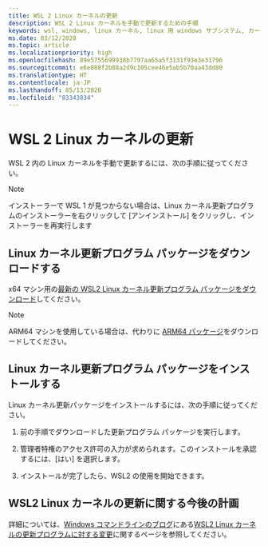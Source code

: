 ```yaml
---
title: WSL 2 Linux カーネルの更新
description: WSL 2 Linux カーネルを手動で更新するための手順
keywords: wsl, windows, linux カーネル, linux 用 windows サブシステム, カーネル
ms.date: 03/12/2020
ms.topic: article
ms.localizationpriority: high
ms.openlocfilehash: 89e5755699938b7797aa65a5f3131f93e3e31796
ms.sourcegitcommit: e6e888f2b88a2d9c105cee46e5ab5b70aa43dd80
ms.translationtype: HT
ms.contentlocale: ja-JP
ms.lasthandoff: 05/13/2020
ms.locfileid: "83343834"
---
```

# <a name="updating-the-wsl-2-linux-kernel"></a>WSL 2 Linux カーネルの更新

WSL 2 内の Linux カーネルを手動で更新するには、次の手順に従ってください。

> [!NOTE] 
> インストーラーで WSL 1 が見つからない場合は、Linux カーネル更新プログラムのインストーラーを右クリックして [アンインストール] をクリックし、インストーラーを再実行します

## <a name="download-the-linux-kernel-update-package"></a>Linux カーネル更新プログラム パッケージをダウンロードする

x64 マシン用の[最新の WSL2 Linux カーネル更新プログラム パッケージをダウンロード](https://wslstorestorage.blob.core.windows.net/wslblob/wsl_update_x64.msi)してください。

> [!NOTE]
> ARM64 マシンを使用している場合は、代わりに [ARM64 パッケージ](https://wslstorestorage.blob.core.windows.net/wslblob/wsl_update_arm64.msi)をダウンロードしてください。

## <a name="install-the-linux-kernel-update-package"></a>Linux カーネル更新プログラム パッケージをインストールする

Linux カーネル更新パッケージをインストールするには、次の手順に従ってください。

  1. 前の手順でダウンロードした更新プログラム パッケージを実行します。

  2. 管理者特権のアクセス許可の入力が求められます。このインストールを承認するには、[はい] を選択します。

  3. インストールが完了したら、WSL2 の使用を開始できます。

## <a name="future-plans-for-updating-the-wsl2-linux-kernel"></a>WSL2 Linux カーネルの更新に関する今後の計画

詳細については、[Windows コマンドラインのブログ](https://aka.ms/cliblog)にある[WSL2 Linux カーネルの更新プログラムに対する変更](https://devblogs.microsoft.com/commandline/wsl2-will-be-generally-available-in-windows-10-version-2004)に関するページを参照してください。
